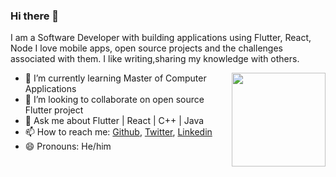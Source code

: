 
<!--
**akashhkrishh/akashhkrishh** is a ✨ _special_ ✨ repository because its `README.md` (this file) appears on your GitHub profile.

Here are some ideas to get you started:

- 🔭 I’m currently working on ...

- 👯 I’m looking to collaborate on ...
- 🤔 I’m looking for help with ...
- 💬 Ask me about ...
- 📫 How to reach me: ...
- 😄 Pronouns: ...
- ⚡ Fun fact: ...
-->

### Hi there 👋

I am a Software Developer with building applications using Flutter, React, Node
I love mobile apps, open source projects and the challenges associated with them.
I like writing,sharing my knowledge with others.

<img align ="right" src = "https://img.freepik.com/premium-vector/business-man-desktop-with-laptop-freelancer-office-worker_88114-415.jpg?w=740" width="150" height="150">

- 🌱 I’m currently learning Master of Computer Applications
- 👯 I’m looking to collaborate on open source Flutter project 
- 💬 Ask me about Flutter | React | C++ | Java
- 📫 How to reach me: [Github](https://github.com/akashhkrishh), [Twitter](https://twitter.com/akashhkrishh), [Linkedin](https://www.linkedin.com/in/akashhkrishh/)
- 😄 Pronouns:  He/him


<!--START_SECTION:activity-->

<!--END_SECTION:activity-->




